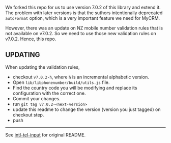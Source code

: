 
We forked this repo for us to use version 7.0.2 of this library and extend it. The problem with later versions is that the suthors intentionally deprecated `autoFormat` option, which is a very important feature we need for MyCRM.

However, there was an update on NZ mobile number validation rules that is not available on v7.0.2. So we need to use those new validation rules on v7.0.2. Hence, this repo.

## UPDATING

When updating the validation rules, 

* checkout `v7.0.2-h`, where `h` is an incremental alphabetic version. 
* Open `lib/libphonenumber/build/utils.js` file.
* Find the country code you will be modifying and replace its configuration with the correct one.
* Commit your changes.
* run `git tag v7.0.2-<next-version>`
* update this readme to change the version (version you just tagged) on checkout step.
* push


***

See [intl-tel-input](https://github.com/jackocnr/intl-tel-input) for original README.
